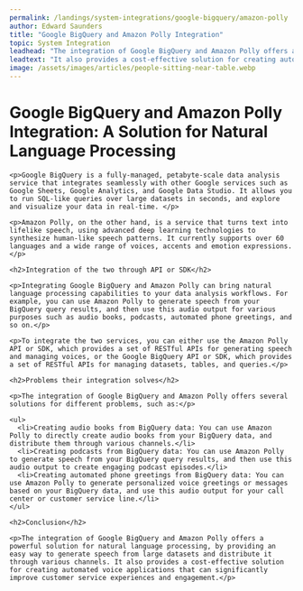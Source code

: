 ```yaml
---
permalink: /landings/system-integrations/google-bigquery/amazon-polly
author: Edward Saunders
title: "Google BigQuery and Amazon Polly Integration"
topic: System Integration
leadhead: "The integration of Google BigQuery and Amazon Polly offers a powerful solution for natural language processing, by providing an easy way to generate speech from large datasets and distribute it through various channels"
leadtext: "It also provides a cost-effective solution for creating automated voice applications that can significantly improve customer service experiences and engagement."
image: /assets/images/articles/people-sitting-near-table.webp
---
```

<div class="arttext">    <h1>Google BigQuery and Amazon Polly Integration: A Solution for Natural Language Processing</h1>
    
    <p>Google BigQuery is a fully-managed, petabyte-scale data analysis service that integrates seamlessly with other Google services such as Google Sheets, Google Analytics, and Google Data Studio. It allows you to run SQL-like queries over large datasets in seconds, and explore and visualize your data in real-time. </p>
    
    <p>Amazon Polly, on the other hand, is a service that turns text into lifelike speech, using advanced deep learning technologies to synthesize human-like speech patterns. It currently supports over 60 languages and a wide range of voices, accents and emotion expressions. </p>
    
    <h2>Integration of the two through API or SDK</h2>
    
    <p>Integrating Google BigQuery and Amazon Polly can bring natural language processing capabilities to your data analysis workflows. For example, you can use Amazon Polly to generate speech from your BigQuery query results, and then use this audio output for various purposes such as audio books, podcasts, automated phone greetings, and so on.</p>
    
    <p>To integrate the two services, you can either use the Amazon Polly API or SDK, which provides a set of RESTful APIs for generating speech and managing voices, or the Google BigQuery API or SDK, which provides a set of RESTful APIs for managing datasets, tables, and queries.</p>
    
    <h2>Problems their integration solves</h2>
    
    <p>The integration of Google BigQuery and Amazon Polly offers several solutions for different problems, such as:</p>
    
    <ul>
      <li>Creating audio books from BigQuery data: You can use Amazon Polly to directly create audio books from your BigQuery data, and distribute them through various channels.</li>
      <li>Creating podcasts from BigQuery data: You can use Amazon Polly to generate speech from your BigQuery query results, and then use this audio output to create engaging podcast episodes.</li>
      <li>Creating automated phone greetings from BigQuery data: You can use Amazon Polly to generate personalized voice greetings or messages based on your BigQuery data, and use this audio output for your call center or customer service line.</li>
    </ul>
    
    <h2>Conclusion</h2>
    
    <p>The integration of Google BigQuery and Amazon Polly offers a powerful solution for natural language processing, by providing an easy way to generate speech from large datasets and distribute it through various channels. It also provides a cost-effective solution for creating automated voice applications that can significantly improve customer service experiences and engagement.</p>
    
</div>